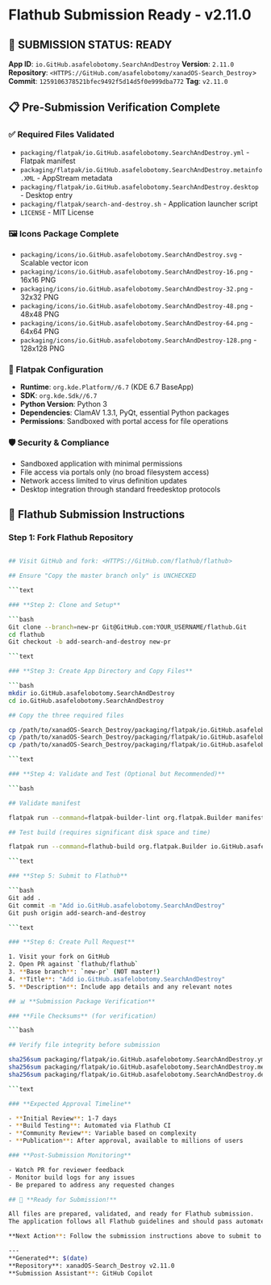 # Flathub Submission Ready - v2.11.0

## 🎯 **SUBMISSION STATUS: READY**

**App ID**: `io.GitHub.asafelobotomy.SearchAndDestroy` **Version**: `2.11.0` **Repository**:
`<HTTPS://GitHub.com/asafelobotomy/xanadOS-Search_Destroy`> **Commit**:
`1259106378521bfec9492f5d14d5f0e999dba772` **Tag**: `v2.11.0`

## 📋 **Pre-Submission Verification Complete**

### ✅ **Required Files Validated**

- `packaging/flatpak/io.GitHub.asafelobotomy.SearchAndDestroy.yml` - Flatpak manifest
- `packaging/flatpak/io.GitHub.asafelobotomy.SearchAndDestroy.metainfo.XML` - AppStream metadata
- `packaging/flatpak/io.GitHub.asafelobotomy.SearchAndDestroy.desktop` - Desktop entry
- `packaging/flatpak/search-and-destroy.sh` - Application launcher script
- `LICENSE` - MIT License

### 🖼️ **Icons Package Complete**

- `packaging/icons/io.GitHub.asafelobotomy.SearchAndDestroy.svg` - Scalable vector icon
- `packaging/icons/io.GitHub.asafelobotomy.SearchAndDestroy-16.png` - 16x16 PNG
- `packaging/icons/io.GitHub.asafelobotomy.SearchAndDestroy-32.png` - 32x32 PNG
- `packaging/icons/io.GitHub.asafelobotomy.SearchAndDestroy-48.png` - 48x48 PNG
- `packaging/icons/io.GitHub.asafelobotomy.SearchAndDestroy-64.png` - 64x64 PNG
- `packaging/icons/io.GitHub.asafelobotomy.SearchAndDestroy-128.png` - 128x128 PNG

### 🔧 **Flatpak Configuration**

- **Runtime**: `org.kde.Platform//6.7` (KDE 6.7 BaseApp)
- **SDK**: `org.kde.Sdk//6.7`
- **Python Version**: Python 3
- **Dependencies**: ClamAV 1.3.1, PyQt, essential Python packages
- **Permissions**: Sandboxed with portal access for file operations

### 🛡️ **Security & Compliance**

- Sandboxed application with minimal permissions
- File access via portals only (no broad filesystem access)
- Network access limited to virus definition updates
- Desktop integration through standard freedesktop protocols

## 🚀 **Flathub Submission Instructions**

### **Step 1: Fork Flathub Repository**

````bash

## Visit GitHub and fork: <HTTPS://GitHub.com/flathub/flathub>

## Ensure "Copy the master branch only" is UNCHECKED

```text

### **Step 2: Clone and Setup**

```bash
Git clone --branch=new-pr Git@GitHub.com:YOUR_USERNAME/flathub.Git
cd flathub
Git checkout -b add-search-and-destroy new-pr

```text

### **Step 3: Create App Directory and Copy Files**

```bash
mkdir io.GitHub.asafelobotomy.SearchAndDestroy
cd io.GitHub.asafelobotomy.SearchAndDestroy

## Copy the three required files

cp /path/to/xanadOS-Search_Destroy/packaging/flatpak/io.GitHub.asafelobotomy.SearchAndDestroy.yml .
cp /path/to/xanadOS-Search_Destroy/packaging/flatpak/io.GitHub.asafelobotomy.SearchAndDestroy.metainfo.XML .
cp /path/to/xanadOS-Search_Destroy/packaging/flatpak/io.GitHub.asafelobotomy.SearchAndDestroy.desktop .

```text

### **Step 4: Validate and Test (Optional but Recommended)**

```bash

## Validate manifest

flatpak run --command=flatpak-builder-lint org.flatpak.Builder manifest io.GitHub.asafelobotomy.SearchAndDestroy.yml

## Test build (requires significant disk space and time)

flatpak run --command=flathub-build org.flatpak.Builder io.GitHub.asafelobotomy.SearchAndDestroy.yml

```text

### **Step 5: Submit to Flathub**

```bash
Git add .
Git commit -m "Add io.GitHub.asafelobotomy.SearchAndDestroy"
Git push origin add-search-and-destroy

```text

### **Step 6: Create Pull Request**

1. Visit your fork on GitHub
2. Open PR against `flathub/flathub`
3. **Base branch**: `new-pr` (NOT master!)
4. **Title**: "Add io.GitHub.asafelobotomy.SearchAndDestroy"
5. **Description**: Include app details and any relevant notes

## 📊 **Submission Package Verification**

### **File Checksums** (for verification)

```bash

## Verify file integrity before submission

sha256sum packaging/flatpak/io.GitHub.asafelobotomy.SearchAndDestroy.yml
sha256sum packaging/flatpak/io.GitHub.asafelobotomy.SearchAndDestroy.metainfo.XML
sha256sum packaging/flatpak/io.GitHub.asafelobotomy.SearchAndDestroy.desktop

```text

### **Expected Approval Timeline**

- **Initial Review**: 1-7 days
- **Build Testing**: Automated via Flathub CI
- **Community Review**: Variable based on complexity
- **Publication**: After approval, available to millions of users

### **Post-Submission Monitoring**

- Watch PR for reviewer feedback
- Monitor build logs for any issues
- Be prepared to address any requested changes

## 🎉 **Ready for Submission!**

All files are prepared, validated, and ready for Flathub submission.
The application follows all Flathub guidelines and should pass automated validation.

**Next Action**: Follow the submission instructions above to submit to Flathub!

---
**Generated**: $(date)
**Repository**: xanadOS-Search_Destroy v2.11.0
**Submission Assistant**: GitHub Copilot
````
